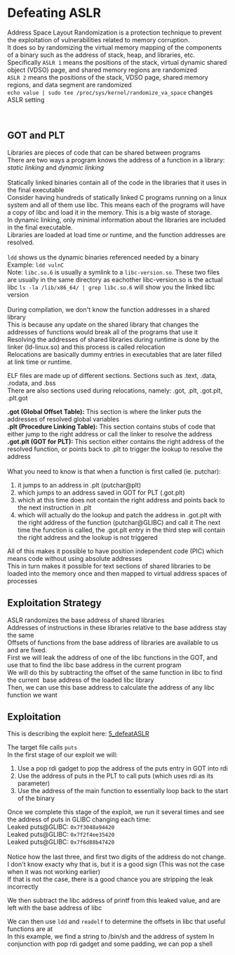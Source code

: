 # Defeating ASLR

Address Space Layout Randomization is a protection technique to prevent the exploitation of vulnerabilities related to memory corruption.  
It does so by randomizing the virtual memory mapping of the components of a binary such as the address of stack, heap, and libraries, etc.  
Specifically `ASLR 1` means the positions of the stack, virtual dynamic shared object (VDSO) page, and shared memory regions are randomized  
`ASLR 2` means the positions of the stack, VDSO page, shared memory regions, and data segment are randomized  
`echo value | sudo tee /proc/sys/kernel/randomize_va_space` changes ASLR setting  

<br />

## GOT and PLT

Libraries are pieces of code that can be shared between programs  
There are two ways a program knows the address of a function in a library: *static linking* and *dynamic linking*  
<br>
Statically linked binaries contain all of the code in the libraries that it uses in the final executable  
Consider having hundreds of statically linked C programs running on a linux system and all of them use libc. This means each of the programs will have a copy of libc and load it in the memory. This is a big waste of storage.  
In dynamic linking, only minimal information about the libraries are included in the final executable.  
Libraries are loaded at load time or runtime, and the function addresses are resolved.  
<br>
`ldd` shows us the dynamic binaries referenced needed by a binary  
Example: `ldd vulnC`  
Note: `libc.so.6` is usually a symlink to a `libc-version.so`. These two files are usually in the same directory as eachother libc-version.so is the actual libc
`ls -la /lib/x86_64/ | grep libc.so.6` will show you the linked libc version  
<br>
During compilation, we don't know the function addresses in a shared library  
This is because any update on the shared library that changes the addresses of functions would break all of the programs that use it  
Resolving the addresses of shared libraries during runtime is done by the linker (ld-linux.so) and this process is called relocation  
Relocations are basically dummy entries in executables that are later filled at link time or runtime.  

ELF files are made up of different sections. Sections such as .text, .data, .rodata, and .bss  
There are also sections used during relocations, namely: .got, .plt, .got.plt, .plt.got  

**.got (Global Offset Table):** This section is where the linker puts the addresses of resolved global variables  
**.plt (Procedure Linking Table):** This section contains stubs of code that either jump to the right address or call the linker to resolve the address  
**.got.plt (GOT for PLT):** This section either contains the right address of the resolved function, or points back to .plt to trigger the lookup to resolve the address  
<br>
What you need to know is that when a function is first called (ie. putchar):

1. it jumps to an address in .plt (putchar@plt)
2. which jumps to an address saved in GOT for PLT (.got.plt)
3. which at this time does not contain the right address and points back to the next instruction in .plt
4. which will actually do the lookup and patch the address in .got.plt with the right address of the function (putchar@GLIBC) and call it
    The next time the function is called, the .got.plt entry in the third step will contain the right address and the lookup is not triggered

All of this makes it possible to have position independent code (PIC) which means code without using absolute addresses  
This in turn makes it possible for text sections of shared libraries to be loaded into the memory once and then mapped to virtual address spaces of processes  

## Exploitation Strategy

ASLR randomizes the base address of shared libraries  
Addresses of instructions in these libraries relative to the base address stay the same  
Offsets of functions from the base address of libraries are available to us and are fixed.  
First we will leak the address of one of the libc functions in the GOT, and use that to find the libc base address in the current program  
We will do this by subtracting the offset of the same function in libc to find the current  base address of the loaded libc library  
Then, we can use this base address to calculate the address of any libc function we want

## Exploitation

This is describing the exploit here: [5_defeatASLR](./fundamental_examples/5_defeatASLR/exploit.py)  

The target file calls `puts`  
In the first stage of our exploit we will:

1. Use a pop rdi gadget to pop the address of the puts entry in GOT into rdi
2. Use the address of puts in the PLT to call puts (which uses rdi as its parameter)
3. Use the address of the main function to essentially loop back to the start of the binary

Once we complete this stage of the exploit, we run it several times and see the address of puts in GLIBC changing each time:  
Leaked puts@GLIBC: `0x7f3048a94420`  
Leaked puts@GLIBC: `0x7f2f4ee35420`  
Leaked puts@GLIBC: `0x7f6d88b47420`  
<br>
Notice how the last three, and first two digits of the address do not change. I don't know exacty why that is, but it is a good sign (This was not the case when it was not working earlier)  
If that is not the case, there is a good chance you are stripping the leak incorrectly  

We then subtract the libc address of printf from this leaked value, and are left with the base address of libc  

We can then use `ldd` and `readelf` to determine the offsets in libc that useful functions are at  
In this example, we find a string to /bin/sh and the address of system
In conjunction with pop rdi gadget and some padding, we can pop a shell